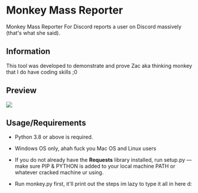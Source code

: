 # Monkey Mass Reporter
Monkey Mass Reporter For Discord reports a user on Discord massively (that's what she said).

## Information
This tool was developed to demonstrate and prove Zac aka thinking monkey that I do have coding skills ;0

## Preview
![](https://gph.is/g/4DeWoRp)

## Usage/Requirements
- Python 3.8 or above is required.
- Windows OS only, ahah fuck you Mac OS and Linux users
- If you do not already have the **Requests** library installed, run setup.py — make sure PIP & PYTHON is added to your local machine PATH or whatever cracked machine ur using.

- Run monkey.py first, it'll print out the steps im lazy to type it all in here d:

